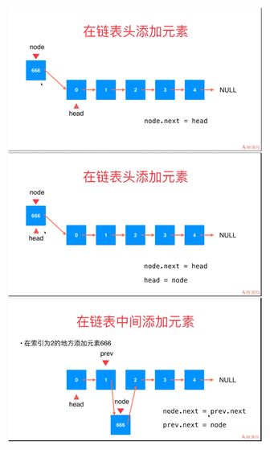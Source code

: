 ![](https://raw.githubusercontent.com/im-vincent/image/master/20191226110712.png)
![](https://raw.githubusercontent.com/im-vincent/image/master/20191226110838.png)
![](https://raw.githubusercontent.com/im-vincent/image/master/20191226111540.png)
